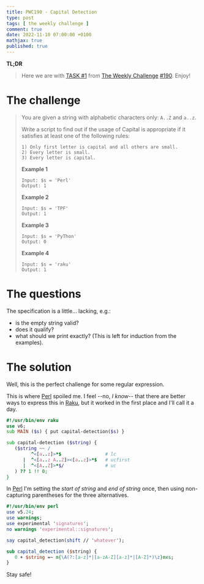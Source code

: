 ```yaml
---
title: PWC190 - Capital Detection
type: post
tags: [ the weekly challenge ]
comment: true
date: 2022-11-10 07:00:00 +0100
mathjax: true
published: true
---
```


**TL;DR**

> Here we are with [TASK #1][] from [The Weekly Challenge][]
> [#190][]. Enjoy!

# The challenge

> You are given a string with alphabetic characters only: `A..Z` and
> `a..z`.
>
> Write a script to find out if the usage of Capital is appropriate if
> it satisfies at least one of the following rules:
>
>     1) Only first letter is capital and all others are small.
>     2) Every letter is small.
>     3) Every letter is capital.
>
> **Example 1**
>
>     Input: $s = 'Perl'
>     Output: 1
>
> **Example 2**
>
>     Input: $s = 'TPF'
>     Output: 1
>
> **Example 3**
>
>     Input: $s = 'PyThon'
>     Output: 0
>
> **Example 4**
>
>     Input: $s = 'raku'
>     Output: 1

# The questions

The specification is a little... lacking, e.g.:

- is the empty string valid?
- does it qualify?
- what should we print exactly? (This is left for induction from the
  examples).


# The solution

Well, this is the perfect challenge for some regular expression.

This is where [Perl][] spoiled me. I feel --no, *I know*-- that there
are better ways to express this in [Raku][], but it worked in the first
place and I'll call it a day.

```raku
#!/usr/bin/env raku
use v6;
sub MAIN ($s) { put capital-detection($s) }

sub capital-detection ($string) {
   ($string ~~ /
         ^<[a..z]>*$                # lc
      |  ^<[a..z A..Z]><[a..z]>*$   # ucfirst
      |  ^<[A..Z]>*$/               # uc
   ) ?? 1 !! 0;
}
```

In [Perl][] I'm setting the *start of string* and *end of string* once,
then using non-capturing parentheses for the three alternatives.

```perl
#!/usr/bin/env perl
use v5.24;
use warnings;
use experimental 'signatures';
no warnings 'experimental::signatures';

say capital_detection(shift // 'whatever');

sub capital_detection ($string) {
   0 + $string =~ m{\A(?:[a-z]*|[a-zA-Z][a-z]*|[A-Z]*)\z}mxs;
}
```

Stay safe!

[The Weekly Challenge]: https://theweeklychallenge.org/
[#190]: https://theweeklychallenge.org/blog/perl-weekly-challenge-190/
[TASK #1]: https://theweeklychallenge.org/blog/perl-weekly-challenge-190/#TASK1
[Perl]: https://www.perl.org/
[Raku]: https://raku.org/
[manwar]: http://www.manwar.org/
